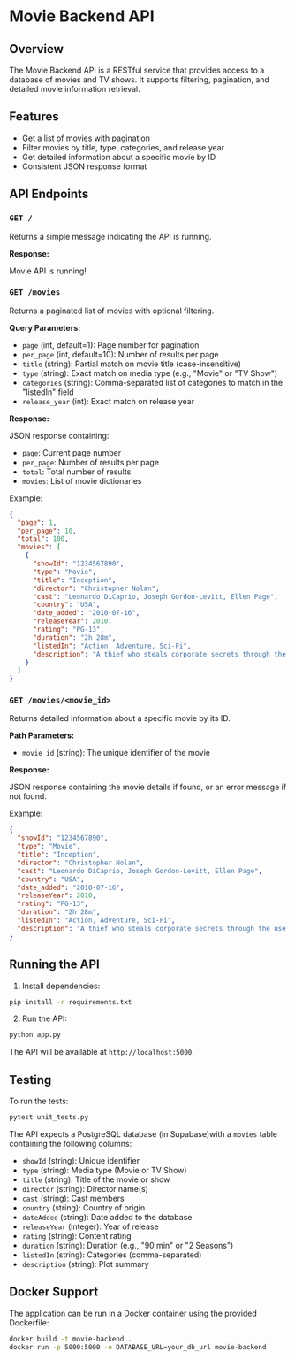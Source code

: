 # Movie Backend API

## Overview

The Movie Backend API is a RESTful service that provides access to a database of movies and TV shows. It supports filtering, pagination, and detailed movie information retrieval.

## Features

- Get a list of movies with pagination
- Filter movies by title, type, categories, and release year
- Get detailed information about a specific movie by ID
- Consistent JSON response format

## API Endpoints

### `GET /`

Returns a simple message indicating the API is running.

**Response:**

Movie API is running!


### `GET /movies`

Returns a paginated list of movies with optional filtering.

**Query Parameters:**
- `page` (int, default=1): Page number for pagination
- `per_page` (int, default=10): Number of results per page
- `title` (string): Partial match on movie title (case-insensitive)
- `type` (string): Exact match on media type (e.g., "Movie" or "TV Show")
- `categories` (string): Comma-separated list of categories to match in the "listedIn" field
- `release_year` (int): Exact match on release year

**Response:**

JSON response containing:
- `page`: Current page number
- `per_page`: Number of results per page
- `total`: Total number of results
- `movies`: List of movie dictionaries

Example:

```json
{
  "page": 1,
  "per_page": 10,
  "total": 100,
  "movies": [
    {
      "showId": "1234567890",
      "type": "Movie",
      "title": "Inception",
      "director": "Christopher Nolan",
      "cast": "Leonardo DiCaprio, Joseph Gordon-Levitt, Ellen Page",
      "country": "USA",
      "date_added": "2010-07-16",
      "releaseYear": 2010,
      "rating": "PG-13",
      "duration": "2h 28m",
      "listedIn": "Action, Adventure, Sci-Fi",
      "description": "A thief who steals corporate secrets through the use of dream-sharing technology is given the inverse task of planting an idea into the mind of a CEO."
    }
  ]
}
```

### `GET /movies/<movie_id>`

Returns detailed information about a specific movie by its ID.

**Path Parameters:**
- `movie_id` (string): The unique identifier of the movie

**Response:**

JSON response containing the movie details if found, or an error message if not found.

Example:

```json
{
  "showId": "1234567890",
  "type": "Movie",
  "title": "Inception",
  "director": "Christopher Nolan",
  "cast": "Leonardo DiCaprio, Joseph Gordon-Levitt, Ellen Page",
  "country": "USA",
  "date_added": "2010-07-16",
  "releaseYear": 2010,
  "rating": "PG-13",
  "duration": "2h 28m",
  "listedIn": "Action, Adventure, Sci-Fi",
  "description": "A thief who steals corporate secrets through the use of dream-sharing technology is given the inverse task of planting an idea into the mind of a CEO."
}
```

## Running the API

1. Install dependencies:

```bash
pip install -r requirements.txt
```

2. Run the API:

```bash
python app.py
```

The API will be available at `http://localhost:5000`.

## Testing

To run the tests:

```bash
pytest unit_tests.py
```

The API expects a PostgreSQL database (in Supabase)with a `movies` table containing the following columns:
- `showId` (string): Unique identifier
- `type` (string): Media type (Movie or TV Show)
- `title` (string): Title of the movie or show
- `director` (string): Director name(s)
- `cast` (string): Cast members
- `country` (string): Country of origin
- `dateAdded` (string): Date added to the database
- `releaseYear` (integer): Year of release
- `rating` (string): Content rating
- `duration` (string): Duration (e.g., "90 min" or "2 Seasons")
- `listedIn` (string): Categories (comma-separated)
- `description` (string): Plot summary

## Docker Support

The application can be run in a Docker container using the provided Dockerfile:

```bash
docker build -t movie-backend .
docker run -p 5000:5000 -e DATABASE_URL=your_db_url movie-backend
```                             